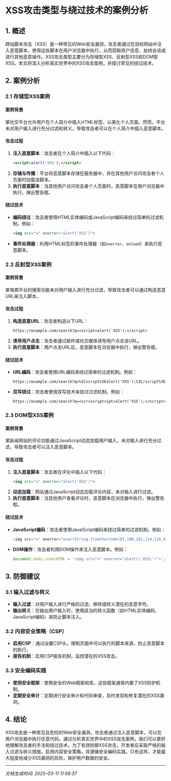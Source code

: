 # XSS攻击类型与绕过技术的案例分析

## 1. 概述

跨站脚本攻击（XSS）是一种常见的Web安全漏洞，攻击者通过在目标网站中注入恶意脚本，使得这些脚本在用户浏览器中执行，从而窃取用户信息、劫持会话或进行其他恶意操作。XSS攻击类型主要分为存储型XSS、反射型XSS和DOM型XSS。本文将深入分析真实世界中的XSS攻击案例，并探讨常见的绕过技术。

## 2. 案例分析

### 2.1 存储型XSS案例

#### 案例背景
某社交平台允许用户在个人简介中插入HTML标签，以美化个人页面。然而，平台未对用户输入进行充分过滤和转义，导致攻击者可以在个人简介中插入恶意脚本。

#### 攻击过程
1. **注入恶意脚本**：攻击者在个人简介中插入以下代码：
   ```html
   <script>alert('XSS');</script>
   ```
2. **存储与传播**：平台将恶意脚本存储在服务器中，并在其他用户访问攻击者个人页面时加载该脚本。
3. **执行恶意脚本**：当其他用户访问攻击者个人页面时，恶意脚本在用户浏览器中执行，弹出警告框。

#### 绕过技术
- **编码绕过**：攻击者使用HTML实体编码或JavaScript编码来绕过简单的过滤机制。例如：
  ```html
  <img src="x" onerror="alert('XSS')">
  ```
- **事件处理器**：利用HTML标签的事件处理器（如`onerror`、`onload`）来执行恶意脚本。

### 2.2 反射型XSS案例

#### 案例背景
某电商平台的搜索功能未对用户输入进行充分过滤，导致攻击者可以通过构造恶意URL来注入脚本。

#### 攻击过程
1. **构造恶意URL**：攻击者构造以下URL：
   ```
   https://example.com/search?q=<script>alert('XSS');</script>
   ```
2. **诱导用户点击**：攻击者通过邮件或社交媒体诱导用户点击该URL。
3. **执行恶意脚本**：用户点击URL后，恶意脚本在浏览器中执行，弹出警告框。

#### 绕过技术
- **URL编码**：攻击者使用URL编码来绕过简单的过滤机制。例如：
  ```
  https://example.com/search?q=%3Cscript%3Ealert('XSS');%3C/script%3E
  ```
- **双写绕过**：攻击者使用双写技术来绕过过滤机制。例如：
  ```
  https://example.com/search?q=<scr<script>ipt>alert('XSS');</script>
  ```

### 2.3 DOM型XSS案例

#### 案例背景
某新闻网站的评论功能通过JavaScript动态加载用户输入，未对输入进行充分过滤，导致攻击者可以注入恶意脚本。

#### 攻击过程
1. **注入恶意脚本**：攻击者在评论中插入以下代码：
   ```html
   <img src="x" onerror="alert('XSS')">
   ```
2. **动态加载**：网站通过JavaScript动态加载评论内容，未对输入进行过滤。
3. **执行恶意脚本**：当其他用户查看评论时，恶意脚本在浏览器中执行，弹出警告框。

#### 绕过技术
- **JavaScript编码**：攻击者使用JavaScript编码来绕过简单的过滤机制。例如：
  ```javascript
  <img src="x" onerror="eval(String.fromCharCode(97,108,101,114,116,40,39,88,83,83,39,41))">
  ```
- **DOM操作**：攻击者利用DOM操作来注入恶意脚本。例如：
  ```javascript
  document.body.innerHTML = '<img src="x" onerror="alert(\'XSS\')">';
  ```

## 3. 防御建议

### 3.1 输入过滤与转义
- **输入过滤**：对用户输入进行严格的过滤，移除或转义潜在的恶意字符。
- **输出转义**：在输出用户输入时，使用适当的转义函数（如HTML实体编码、JavaScript编码）来防止脚本注入。

### 3.2 内容安全策略（CSP）
- **启用CSP**：通过设置CSP头，限制页面中可以执行的脚本来源，防止恶意脚本的执行。
- **报告机制**：启用CSP报告机制，监控潜在的XSS攻击。

### 3.3 安全编码实践
- **使用安全框架**：使用安全的Web框架和库，这些框架通常内置了XSS防护机制。
- **定期安全审计**：定期进行安全审计和代码审查，及时发现和修复潜在的XSS漏洞。

## 4. 结论

XSS攻击是一种常见且危险的Web安全漏洞，攻击者通过注入恶意脚本，可以在用户浏览器中执行任意代码。通过分析真实世界中的XSS攻击案例，我们可以更好地理解攻击者的手法和绕过技术。为了有效防御XSS攻击，开发者应采取严格的输入过滤与转义措施，启用内容安全策略，并遵循安全编码实践。只有这样，才能最大程度地减少XSS漏洞的风险，保护用户数据的安全。

---

*文档生成时间: 2025-03-11 11:58:37*
